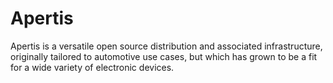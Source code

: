 # Apertis
Apertis is a versatile open source distribution and associated infrastructure, originally tailored to automotive use cases, but which has grown to be a fit for a wide variety of electronic devices.
